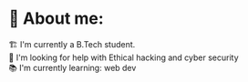 <h1>💫 About me: </h1>

🏗️ I'm currently a B.Tech student.<br>
🤝 I'm looking for help with Ethical hacking and cyber security<br>
📚 I'm currently learning: web dev<br>


